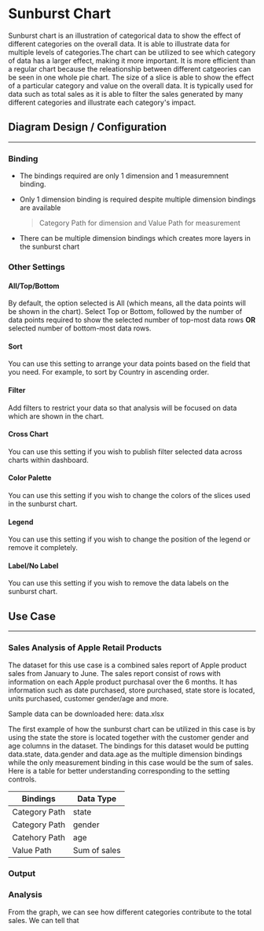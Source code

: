 # Sunburst Chart

Sunburst chart is an illustration of categorical data to show the effect of different categories on the overall data. It is able to illustrate data for multiple levels of categories.The chart can be utilized to see which category of data has a larger effect, making it more important. It is more efficient than a regular chart because the releationship between different catgeories can be seen in one whole pie chart. The size of a slice is able to show the effect of a particular category and value on the overall data. It is typically used for data such as total sales as it is able to filter the sales generated by many different categories and illustrate each category's impact.

## Diagram Design / Configuration
---
### Binding
- The bindings required are only 1 dimension and 1 measuremnent binding.  
- Only 1 dimension binding is required despite multiple dimension bindings are available
    >Category Path for dimension and Value Path for measurement 
    
- There can be multiple dimension bindings which creates more layers in the sunburst chart

### Other Settings

#### All/Top/Bottom

By default, the option selected is All (which means, all the data points will be shown in the chart). Select Top or Bottom, followed by the number of data points required to show the selected number of top-most data rows **OR** selected number of bottom-most data rows.

#### Sort

You can use this setting to arrange your data points based on the field that you need. For example, to sort by Country in ascending order.

#### Filter

Add filters to restrict your data so that analysis will be focused on data which are shown in the chart.

#### Cross Chart

You can use this setting if you wish to publish filter selected data across charts within dashboard.

#### Color Palette

You can use this setting if you wish to change the colors of the slices used in the sunburst chart.

#### Legend

You can use this setting if you wish to change the position of the legend or remove it completely.

#### Label/No Label

You can use this setting if you wish to remove the data labels on the sunburst chart.

## Use Case
---

### Sales Analysis of Apple Retail Products 
The dataset for this use case is a combined sales report of Apple product sales from January to June. The sales report consist of rows with information on each Apple product purchasal over the 6 months. It has information such as date purchased, store purchased, state store is located, units purchased, customer gender/age and more. 

Sample data can be downloaded here: data.xlsx

The first example of how the sunburst chart can be utilized in this case is by using the state the store is located together with the customer gender and age columns in the dataset. The bindings for this dataset would be putting data.state, data.gender and data.age as the multiple dimension bindings while the only measurement binding in this case would be the sum of sales. Here is a table for better understanding corresponding to the setting controls.

|Bindings |Data Type|
|---|---|
|Category Path|state|
|Category Path|gender|
|Catehory Path|age|
|Value Path|Sum of sales|

### Output


### Analysis

From the graph, we can see how different categories contribute to the total sales. We can tell that 

